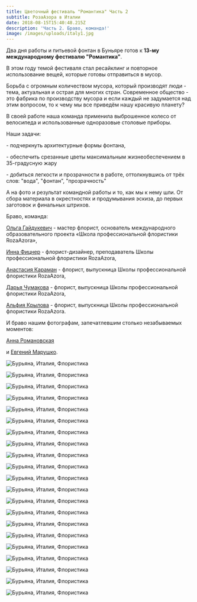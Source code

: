 ```yaml
---
title: Цветочный фестиваль "Романтика" Часть 2
subtitle: РозаАзора в Италии
date: 2018-08-15T15:40:48.215Z
description: 'Часть 2. Браво, команда!'
image: /images/uploads/italy1.jpg
---
```

Два дня работы и питьевой фонтан в Буньяре готов к **13-му международному фестивалю "Романтика"**. 

В этом году темой фестиваля стал ресайклинг и повторное использование вещей, которые готовы отправиться в мусор. 

Борьба с огромным количеством мусора, который производят люди - тема, актуальная и острая для многих стран. Современное общество - это фабрика по производству мусора и если каждый не задумается над этим вопросом, то к чему мы все приведём нашу красивую планету?

В своей работе наша команда применила выброшенное колесо от велосипеда и использованные одноразовые столовые приборы. 

Наши задачи:

\- подчеркнуть архитектурные формы фонтана, 

\- обеспечить срезанные цветы максимальным жизнеобеспечением в 35-градусную жару

\- добиться легкости и прозрачности в работе, оттолкнувшись от трёх слов: "вода", "фонтан", "прозрачность"

А на фото и результат командной работы и то, как мы к нему шли. От сбора материала в окрестностях и продумывания эскиза, до первых заготовок и финальных штрихов.

Браво, команда:

[Ольга Гайдукевич](https://www.facebook.com/roza.azora.5?__tn__=K-R&eid=ARCOcYMLX2yep1PWRFOz3vj5EwjsNjWNONvzzDrvQw43BYolSeyCZilWsaZ5PjyE2yuREX9vna-WiH74&fref=mentions) - мастер флорист, основатель международного образовательного проекта «Школа профессиональной флористики RozaAzora»,

[Инна Фицнер](https://www.facebook.com/InnaFitsner?__tn__=K-R&eid=ARAAPqnM1XR0VOiEDXraApe-RcpqZ3mmsTDvxN7zUw8PsMtYdbv3qiKgqf97v5llU4hyq5KWwbk-Ng1f&fref=mentions&__xts__%5B0%5D=68.ARCsWU_4FrcQIweuzG7AqznYkFHOB9ey9ew_xw0avSl764hyBM7xG7ojqQRn9XnIiI5tpL968wxDDK50CKmXc8ubBwCHZc_qFK8bAIyIGlSsCktWrNkjh_KZe_q9Q9rmr2Z2WFm7KGUP8QU0WS3AyhmpADFc-zTBT_r6nvE39QENASKkQICTAsx2J8bHZr_GR2zOUIJHJJ0xOqNvmkFzzlOs9IuBsflCY6SU28mzZZoc4IrK87PlNYGEJp48XG8xmL-6E_9bU2hwqSon3LYy-3SWoXYY6ue6ZbBTw3hJjSwejyxi7eNcyXS6yo7oJYWCBrTYDnCTmc76wQxRjiFROPvvELKD) - флорист-дизайнер, преподаватель Школы профессиональной флористики RozaAzora,

[Анастасия Караман](https://www.facebook.com/mrs.anastasia.karaman?__tn__=K-R&eid=ARDCCZQsh0TnMAZGB1LGZQqLdQyLmdopV0RpvYMYb4g9l189F4_amlAGSbUNxPg9vEHYfD2-6VjEJMve&fref=mentions) - флорист, выпускница Школы профессиональной флористики RozaAzora,

[Дарья Чумакова](https://www.facebook.com/darya.chumakova?__tn__=K-R&eid=ARCTWvkJKmJlyLB-DSo0Y0aNRDWXh-FVQWzdQTwkeANRO_uY_vR3NjAcNsETzMsPE6tlzJs_tHTpl94Y&fref=mentions) - флорист, выпускница Школы профессиональной флористики RozaAzora,

[Альфия Крылова](https://www.facebook.com/profile.php?id=100015726518223&__tn__=K-R&eid=ARC8WWwJnH3uqm889TDyPbKgtkcjw1Zjfufjl0mVZKDGabGYVq4bQDsH3Bq5GOcpsm01u4JL-XsBszCU&fref=mentions) - флорист, выпускница Школы профессиональной флористики RozaAzora.

И браво нашим фотографам, запечатлевшим столько незабываемых моментов:

[Анна Романовская](https://www.facebook.com/annromanovskaphoto?__tn__=K-R&eid=ARAqzMlaOkS2An0MrzOde6NS0HMpr5s-sJnlblolHPGFhnpewVIyCSmoxi0JLfOLF_5J8x_fj7Inqvqe&fref=mentions)

 и [Евгений Марушко](https://www.facebook.com/yauheni.marusko?__tn__=K-R&eid=ARCpEWQj7w3dnVehShb66FrDXHhxZSpa9m5alcPf44qYu2zeYPmJJvoZCIV5pbT9aJ0Vq8d7HyXPdQ5E&fref=mentions).

![Бурьяна, Италия, Флористика](/images/uploads/italy10.jpg "Обсуждение идеи и продумывание эскиза")

![Бурьяна, Италия, Флористика](/images/uploads/italy12.jpg "Дружно собираем материал")

![Бурьяна, Италия, Флористика](/images/uploads/italy11.jpg "Чудесные моменты творчества")

![Бурьяна, Италия, Флористика](/images/uploads/italy14.jpg)

![Бурьяна, Италия, Флористика](/images/uploads/italy15.jpg)

![Бурьяна, Италия, Флористика](/images/uploads/italy16.jpg)

![Бурьяна, Италия, Флористика](/images/uploads/italy19.jpg)

![Бурьяна, Италия, Флористика](/images/uploads/italy22.jpg)

![Бурьяна, Италия, Флористика](/images/uploads/italy20.jpg)

![Бурьяна, Италия, Флористика](/images/uploads/italy21.jpg)

![Бурьяна, Италия, Флористика](/images/uploads/italy17.jpg)

![Бурьяна, Италия, Флористика](/images/uploads/italy18.jpg)

![Бурьяна, Италия, Флористика](/images/uploads/italy13.jpg)

![Бурьяна, Италия, Флористика](/images/uploads/italy1.jpg "Превосходный результат нашей дружной команды!")

![Бурьяна, Италия, Флористика](/images/uploads/italy2.jpg)

![Бурьяна, Италия, Флористика](/images/uploads/italy4.jpg)

![Бурьяна, Италия, Флористика](/images/uploads/italy5.jpg)

![Бурьяна, Италия, Флористика](/images/uploads/italy6.jpg)

![Бурьяна, Италия, Флористика](/images/uploads/italy7.jpg)

![Бурьяна, Италия, Флористика](/images/uploads/italy8.jpg)

![Бурьяна, Италия, Флористика](/images/uploads/italy9.jpg)
